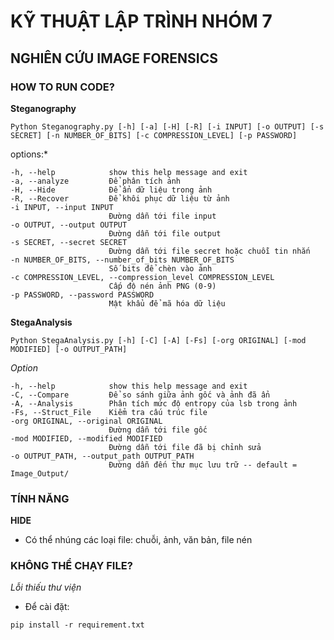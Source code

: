 # KỸ THUẬT LẬP TRÌNH NHÓM 7
## NGHIÊN CỨU IMAGE FORENSICS

### HOW TO RUN CODE?
**Steganography**
```
Python Steganography.py [-h] [-a] [-H] [-R] [-i INPUT] [-o OUTPUT] [-s SECRET] [-n NUMBER_OF_BITS] [-c COMPRESSION_LEVEL] [-p PASSWORD]
```
options:*
```
-h, --help            show this help message and exit
-a, --analyze         Để phân tích ảnh
-H, --Hide            Để ẩn dữ liệu trong ảnh
-R, --Recover         Để khôi phục dữ liệu từ ảnh
-i INPUT, --input INPUT
                      Đường dẫn tới file input
-o OUTPUT, --output OUTPUT
                      Đường dẫn tới file output
-s SECRET, --secret SECRET
                      Đường dẫn tới file secret hoặc chuỗi tin nhắn
-n NUMBER_OF_BITS, --number_of_bits NUMBER_OF_BITS
                      Số bits để chèn vào ảnh
-c COMPRESSION_LEVEL, --compression_level COMPRESSION_LEVEL
                      Cấp độ nén ảnh PNG (0-9)
-p PASSWORD, --password PASSWORD
                      Mật khẩu để mã hóa dữ liệu
```
**StegaAnalysis**
```
Python StegaAnalysis.py [-h] [-C] [-A] [-Fs] [-org ORIGINAL] [-mod MODIFIED] [-o OUTPUT_PATH]
```
*Option*
```
-h, --help            show this help message and exit
-C, --Compare         Để so sánh giữa ảnh gốc và ảnh đã ẩn
-A, --Analysis        Phân tích mức độ entropy của lsb trong ảnh
-Fs, --Struct_File    Kiểm tra cấu trúc file
-org ORIGINAL, --original ORIGINAL
                      Đường dẫn tới file gốc
-mod MODIFIED, --modified MODIFIED
                      Đường dẫn tới file đã bị chỉnh sửa
-o OUTPUT_PATH, --output_path OUTPUT_PATH
                      Đường dẫn đến thư mục lưu trữ -- default = Image_Output/
```

### TÍNH NĂNG
**HIDE**
- Có thể nhúng các loại file: chuỗi, ảnh, văn bản, file nén

### KHÔNG THỂ CHẠY FILE?

*Lỗi thiếu thư viện*
- Để cài đặt: 
```
pip install -r requirement.txt
```
